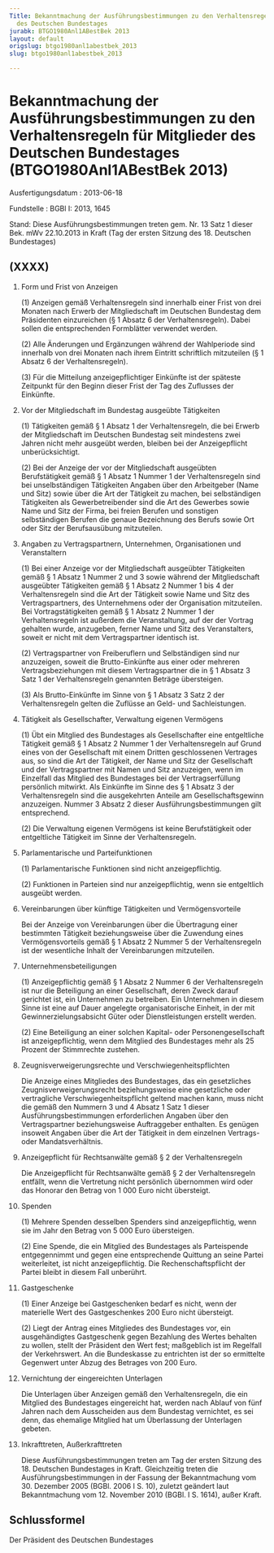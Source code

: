```yaml
---
Title: Bekanntmachung der Ausführungsbestimmungen zu den Verhaltensregeln für Mitglieder
  des Deutschen Bundestages
jurabk: BTGO1980Anl1ABestBek 2013
layout: default
origslug: btgo1980anl1abestbek_2013
slug: btgo1980anl1abestbek_2013

---
```


# Bekanntmachung der Ausführungsbestimmungen zu den Verhaltensregeln für Mitglieder des Deutschen Bundestages (BTGO1980Anl1ABestBek 2013)

Ausfertigungsdatum
:   2013-06-18

Fundstelle
:   BGBl I: 2013, 1645

Stand: Diese Ausführungsbestimmungen treten gem. Nr. 13 Satz 1 dieser Bek. mWv 22.10.2013 in Kraft (Tag der ersten Sitzung des 18. Deutschen Bundestages)

## (XXXX)


1.  Form und Frist von Anzeigen

    (1) Anzeigen gemäß Verhaltensregeln sind innerhalb einer Frist von drei Monaten nach Erwerb der Mitgliedschaft im Deutschen Bundestag dem Präsidenten einzureichen (§ 1 Absatz 6 der Verhaltensregeln). Dabei sollen die entsprechenden Formblätter verwendet werden.

    (2) Alle Änderungen und Ergänzungen während der Wahlperiode sind innerhalb von drei Monaten nach ihrem Eintritt schriftlich mitzuteilen (§ 1 Absatz 6 der Verhaltensregeln).

    (3) Für die Mitteilung anzeigepflichtiger Einkünfte ist der späteste Zeitpunkt für den Beginn dieser Frist der Tag des Zuflusses der Einkünfte.


2.  Vor der Mitgliedschaft im Bundestag ausgeübte Tätigkeiten

    (1) Tätigkeiten gemäß § 1 Absatz 1 der Verhaltensregeln, die bei Erwerb der Mitgliedschaft im Deutschen Bundestag seit mindestens zwei Jahren nicht mehr ausgeübt werden, bleiben bei der Anzeigepflicht unberücksichtigt.

    (2) Bei der Anzeige der vor der Mitgliedschaft ausgeübten Berufstätigkeit gemäß § 1 Absatz 1 Nummer 1 der Verhaltensregeln sind bei unselbständigen Tätigkeiten Angaben über den Arbeitgeber (Name und Sitz) sowie über die Art der Tätigkeit zu machen, bei selbständigen Tätigkeiten als Gewerbetreibender sind die Art des Gewerbes sowie Name und Sitz der Firma, bei freien Berufen und sonstigen selbständigen Berufen die genaue Bezeichnung des Berufs sowie Ort oder Sitz der Berufsausübung mitzuteilen.


3.  Angaben zu Vertragspartnern, Unternehmen, Organisationen und Veranstaltern

    (1) Bei einer Anzeige vor der Mitgliedschaft ausgeübter Tätigkeiten gemäß § 1 Absatz 1 Nummer 2 und 3 sowie während der Mitgliedschaft ausgeübter Tätigkeiten gemäß § 1 Absatz 2 Nummer 1 bis 4 der Verhaltensregeln sind die Art der Tätigkeit sowie Name und Sitz des Vertragspartners, des Unternehmens oder der Organisation mitzuteilen. Bei Vortragstätigkeiten gemäß § 1 Absatz 2 Nummer 1 der Verhaltensregeln ist außerdem die Veranstaltung, auf der der Vortrag gehalten wurde, anzugeben, ferner Name und Sitz des Veranstalters, soweit er nicht mit dem Vertragspartner identisch ist.

    (2) Vertragspartner von Freiberuflern und Selbständigen sind nur anzuzeigen, soweit die Brutto-Einkünfte aus einer oder mehreren Vertragsbeziehungen mit diesem Vertragspartner die in § 1 Absatz 3 Satz 1 der Verhaltensregeln genannten Beträge übersteigen.

    (3) Als Brutto-Einkünfte im Sinne von § 1 Absatz 3 Satz 2 der Verhaltensregeln gelten die Zuflüsse an Geld- und Sachleistungen.


4.  Tätigkeit als Gesellschafter, Verwaltung eigenen Vermögens

    (1) Übt ein Mitglied des Bundestages als Gesellschafter eine entgeltliche Tätigkeit gemäß § 1 Absatz 2 Nummer 1 der Verhaltensregeln auf Grund eines von der Gesellschaft mit einem Dritten geschlossenen Vertrages aus, so sind die Art der Tätigkeit, der Name und Sitz der Gesellschaft und der Vertragspartner mit Namen und Sitz anzuzeigen, wenn im Einzelfall das Mitglied des Bundestages bei der Vertragserfüllung persönlich mitwirkt. Als Einkünfte im Sinne des § 1 Absatz 3 der Verhaltensregeln sind die ausgekehrten Anteile am Gesellschaftsgewinn anzuzeigen. Nummer 3 Absatz 2 dieser Ausführungsbestimmungen gilt entsprechend.

    (2) Die Verwaltung eigenen Vermögens ist keine Berufstätigkeit oder entgeltliche Tätigkeit im Sinne der Verhaltensregeln.


5.  Parlamentarische und Parteifunktionen

    (1) Parlamentarische Funktionen sind nicht anzeigepflichtig.

    (2) Funktionen in Parteien sind nur anzeigepflichtig, wenn sie entgeltlich ausgeübt werden.


6.  Vereinbarungen über künftige Tätigkeiten und Vermögensvorteile

    Bei der Anzeige von Vereinbarungen über die Übertragung einer bestimmten Tätigkeit beziehungsweise über die Zuwendung eines Vermögensvorteils gemäß § 1 Absatz 2 Nummer 5 der Verhaltensregeln ist der wesentliche Inhalt der Vereinbarungen mitzuteilen.


7.  Unternehmensbeteiligungen

    (1) Anzeigepflichtig gemäß § 1 Absatz 2 Nummer 6 der Verhaltensregeln ist nur die Beteiligung an einer Gesellschaft, deren Zweck darauf gerichtet ist, ein Unternehmen zu betreiben. Ein Unternehmen in diesem Sinne ist eine auf Dauer angelegte organisatorische Einheit, in der mit Gewinnerzielungsabsicht Güter oder Dienstleistungen erstellt werden.

    (2) Eine Beteiligung an einer solchen Kapital- oder Personengesellschaft ist anzeigepflichtig, wenn dem Mitglied des Bundestages mehr als 25 Prozent der Stimmrechte zustehen.


8.  Zeugnisverweigerungsrechte und Verschwiegenheitspflichten

    Die Anzeige eines Mitgliedes des Bundestages, das ein gesetzliches Zeugnisverweigerungsrecht beziehungsweise eine gesetzliche oder vertragliche Verschwiegenheitspflicht geltend machen kann, muss nicht die gemäß den Nummern 3 und 4 Absatz 1 Satz 1 dieser Ausführungsbestimmungen erforderlichen Angaben über den Vertragspartner beziehungsweise Auftraggeber enthalten. Es genügen insoweit Angaben über die Art der Tätigkeit in dem einzelnen Vertrags- oder Mandatsverhältnis.


9.  Anzeigepflicht für Rechtsanwälte gemäß § 2 der Verhaltensregeln

    Die Anzeigepflicht für Rechtsanwälte gemäß § 2 der Verhaltensregeln entfällt, wenn die Vertretung nicht persönlich übernommen wird oder das Honorar den Betrag von 1 000 Euro nicht übersteigt.


10. Spenden

    (1) Mehrere Spenden desselben Spenders sind anzeigepflichtig, wenn sie im Jahr den Betrag von
    5 000                    Euro übersteigen.

    (2) Eine Spende, die ein Mitglied des Bundestages als Parteispende entgegennimmt und gegen eine entsprechende Quittung an seine Partei weiterleitet, ist nicht anzeigepflichtig. Die Rechenschaftspflicht der Partei bleibt in diesem Fall unberührt.


11. Gastgeschenke

    (1) Einer Anzeige bei Gastgeschenken bedarf es nicht, wenn der materielle Wert des Gastgeschenkes 200 Euro nicht übersteigt.

    (2) Liegt der Antrag eines Mitgliedes des Bundestages vor, ein ausgehändigtes Gastgeschenk gegen Bezahlung des Wertes behalten zu wollen, stellt der Präsident den Wert fest; maßgeblich ist im Regelfall der Verkehrswert. An die Bundeskasse zu entrichten ist der so ermittelte Gegenwert unter Abzug des Betrages von 200 Euro.


12. Vernichtung der eingereichten Unterlagen

    Die Unterlagen über Anzeigen gemäß den Verhaltensregeln, die ein Mitglied des Bundestages eingereicht hat, werden nach Ablauf von fünf Jahren nach dem Ausscheiden aus dem Bundestag vernichtet, es sei denn, das ehemalige Mitglied hat um Überlassung der Unterlagen gebeten.


13. Inkrafttreten, Außerkrafttreten

    Diese Ausführungsbestimmungen treten am Tag der ersten Sitzung des 18. Deutschen Bundestages in Kraft. Gleichzeitig treten die Ausführungsbestimmungen in der Fassung der Bekanntmachung vom 30. Dezember 2005 (BGBl. 2006 I S. 10), zuletzt geändert laut Bekanntmachung vom 12. November 2010 (BGBl. I S. 1614), außer Kraft.





## Schlussformel

Der Präsident des Deutschen Bundestages

